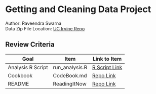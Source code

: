 # Getting and Cleaning Data Project
Author: Raveendra Swarna <br />
Data Zip File Location: [UC Irvine Repo](https://d396qusza40orc.cloudfront.net/getdata%2Fprojectfiles%2FUCI%20HAR%20Dataset.zip "Clicking will download the data")

## Review Criteria

Goal | Item | Link to Item
--- | --- | ---
Analysis R Script |  run_analysis.R |  [R Script Link](https://github.com/swarnaravi/regression-models/blob/master/projects/run_analysis.R "run_analysis.R")
Cookbook | CodeBook.md |  [Repo Link](https://github.com/swarnaravi/regression-models/blob/master/projects/CodeBook.md "CodeBook.md")
README | ReadingItNow |  [Repo Link](https://github.com/swarnaravi/regression-models/blob/master/projects/README.md "README.md")


